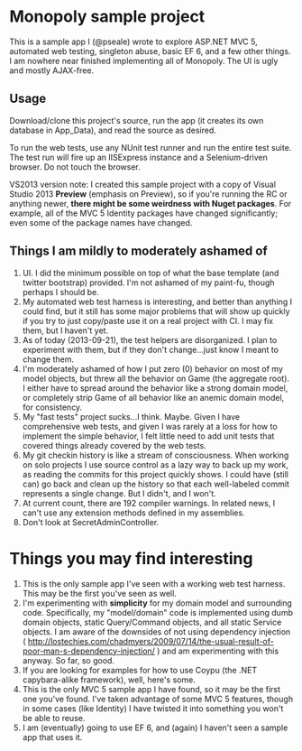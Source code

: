 Monopoly sample project
===============

This is a sample app I (@pseale) wrote to explore ASP.NET MVC 5, automated web testing, singleton abuse, basic EF 6, and a few other things. I am nowhere near finished implementing all of Monopoly. The UI is ugly and mostly AJAX-free. 

Usage
-----

Download/clone this project's source, run the app (it creates its own database in App_Data), and read the source as desired. 

To run the web tests, use any NUnit test runner and run the entire test suite. The test run will fire up an IISExpress instance and a Selenium-driven browser. Do not touch the browser.

VS2013 version note: I created this sample project with a copy of Visual Studio 2013 **Preview** (emphasis on Preview), so if you're running the RC or anything newer, **there might be some weirdness with Nuget packages**. For example, all of the MVC 5 Identity packages have changed significantly; even some of the package names have changed.


Things I am mildly to moderately ashamed of
-------------------------------------------

1. UI. I did the minimum possible on top of what the base template (and twitter bootstrap) provided. I'm not ashamed of my paint-fu, though perhaps I should be.
2. My automated web test harness is interesting, and better than anything I could find, but it still has some major problems that will show up quickly if you try to just copy/paste use it on a real project with CI. I may fix them, but I haven't yet.
3. As of today (2013-09-21), the test helpers are disorganized. I plan to experiment with them, but if they don't change...just know I meant to change them.
4. I'm moderately ashamed of how I put zero (0) behavior on most of my model objects, but threw all the behavior on Game (the aggregate root). I either have to spread around the behavior like a strong domain model, or completely strip Game of all behavior like an anemic domain model, for consistency.
5. My "fast tests" project sucks...I think. Maybe. Given I have comprehensive web tests, and given I was rarely at a loss for how to implement the simple behavior, I felt little need to add unit tests that covered things already covered by the web tests.
6. My git checkin history is like a stream of consciousness. When working on solo projects I use source control as a lazy way to back up my work, as reading the commits for this project quickly shows. I could have (still can) go back and clean up the history so that each well-labeled commit represents a single change. But I didn't, and I won't.
7. At current count, there are 192 compiler warnings. In related news, I can't use any extension methods defined in my assemblies.
8. Don't look at SecretAdminController.

Things you may find interesting
===============================

1. This is the only sample app I've seen with a working web test harness. This may be the first you've seen as well.
2. I'm experimenting with **simplicity** for my domain model and surrounding code. Specifically, my "model/domain" code is implemented using dumb domain objects, static Query/Command objects, and all static Service objects. I am aware of the downsides of not using dependency injection ( http://lostechies.com/chadmyers/2009/07/14/the-usual-result-of-poor-man-s-dependency-injection/ ) and am experimenting with this anyway. So far, so good.
3. If you are looking for examples for how to use Coypu (the .NET capybara-alike framework), well, here's some.
4. This is the only MVC 5 sample app I have found, so it may be the first one you've found. I've taken advantage of some MVC 5 features, though in some cases (like Identity) I have twisted it into something you won't be able to reuse.
5. I am (eventually) going to use EF 6, and (again) I haven't seen a sample app that uses it.
